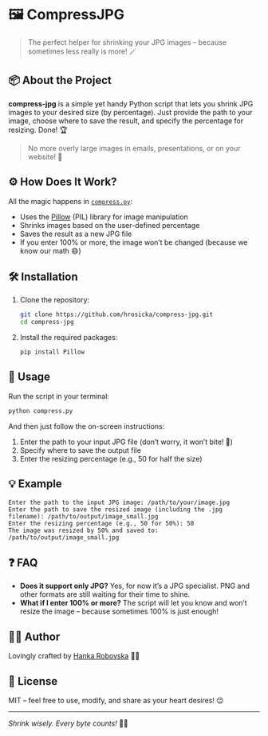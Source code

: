 # 🖼️ CompressJPG

> The perfect helper for shrinking your JPG images – because sometimes less really is more! 🪄

## 📦 About the Project

**compress-jpg** is a simple yet handy Python script that lets you shrink JPG images to your desired size (by percentage). Just provide the path to your image, choose where to save the result, and specify the percentage for resizing. Done! 🏆

> No more overly large images in emails, presentations, or on your website! 🚀

## ⚙️ How Does It Work?

All the magic happens in [`compress.py`](compress.py):

- Uses the [Pillow](https://python-pillow.org) (PIL) library for image manipulation
- Shrinks images based on the user-defined percentage
- Saves the result as a new JPG file
- If you enter 100% or more, the image won’t be changed (because we know our math 😄)

## 🛠️ Installation

1. Clone the repository:
   ```bash
   git clone https://github.com/hrosicka/compress-jpg.git
   cd compress-jpg
   ```
2. Install the required packages:
   ```bash
   pip install Pillow
   ```

## 🚀 Usage

Run the script in your terminal:

```bash
python compress.py
```

And then just follow the on-screen instructions:

1. Enter the path to your input JPG file (don’t worry, it won’t bite! 🦷)
2. Specify where to save the output file
3. Enter the resizing percentage (e.g., 50 for half the size)

## 💡 Example

```
Enter the path to the input JPG image: /path/to/your/image.jpg
Enter the path to save the resized image (including the .jpg filename): /path/to/output/image_small.jpg
Enter the resizing percentage (e.g., 50 for 50%): 50
The image was resized by 50% and saved to: /path/to/output/image_small.jpg
```

## ❓ FAQ

- **Does it support only JPG?** Yes, for now it’s a JPG specialist. PNG and other formats are still waiting for their time to shine.
- **What if I enter 100% or more?** The script will let you know and won’t resize the image – because sometimes 100% is just enough!

## 👩‍💻 Author

Lovingly crafted by [Hanka Robovska](https://github.com/hrosicka) 👩‍🔬

## 📄 License

MIT – feel free to use, modify, and share as your heart desires! 😉

---

*Shrink wisely. Every byte counts!* 🧮✨
